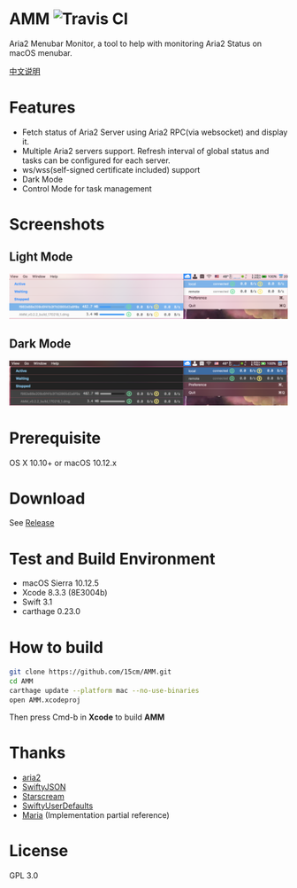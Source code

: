 # AMM ![Travis CI](https://travis-ci.org/15cm/AMM.svg?branch=master)
Aria2 Menubar Monitor, a tool to help with monitoring Aria2 Status on macOS menubar.

[中文说明](./README_zh.md)

# Features
- Fetch status of Aria2 Server using Aria2 RPC(via websocket) and display it.
- Multiple Aria2 servers support. Refresh interval of global status and tasks can be configured for each server.
- ws/wss(self-signed certificate included) support
- Dark Mode
- Control Mode for task management

# Screenshots
## Light Mode
![Screenshot Light](./screenshots/screenshot.png)

## Dark Mode
![Screenshot Dark](./screenshots/screenshot-dark.png)

# Prerequisite
OS X 10.10+ or macOS 10.12.x

# Download
See [Release](https://github.com/15cm/AMM/releases)

# Test and Build Environment
- macOS Sierra 10.12.5
- Xcode 8.3.3 (8E3004b)
- Swift 3.1
- carthage 0.23.0

# How to build
``` sh
git clone https://github.com/15cm/AMM.git
cd AMM
carthage update --platform mac --no-use-binaries
open AMM.xcodeproj
```

Then press Cmd-b in **Xcode** to build **AMM**

# Thanks
- [aria2](https://github.com/aria2/aria2) 
- [SwiftyJSON](https://github.com/SwiftyJSON/SwiftyJSON)
- [Starscream](https://github.com/daltoniam/Starscream)
- [SwiftyUserDefaults](https://github.com/radex/SwiftyUserDefaults)
- [Maria](https://github.com/ShinCurry/Maria) (Implementation partial reference)

# License
GPL 3.0
